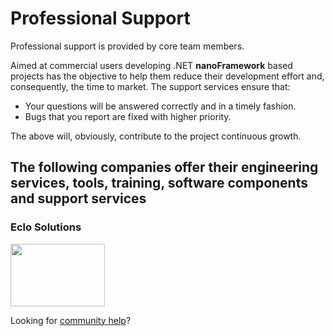 # Professional Support

Professional support is provided by core team members.

Aimed at commercial users developing .NET **nanoFramework** based projects has the objective to help them reduce their development effort and, consequently, the time to market. The support services ensure that:

- Your questions will be answered correctly and in a timely fashion.
- Bugs that you report are fixed with higher priority.

The above will, obviously, contribute to the project continuous growth.

## The following companies offer their engineering services, tools, training, software components and support services

### Eclo Solutions

<a href="http://www.eclo.solutions"><img src="https://docs.nanoframework.net/images/logos/eclo-solutions-logo-tall.svg" height="100" width="151"/></a>


Looking for [community help](community-help.md)?
